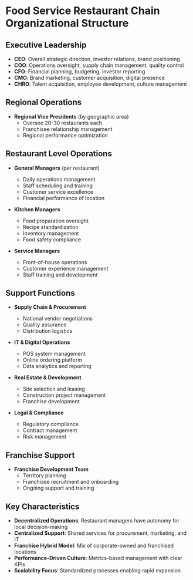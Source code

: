# Food Service Restaurant Chain Organizational Structure

## Executive Leadership
- **CEO**: Overall strategic direction, investor relations, brand positioning
- **COO**: Operations oversight, supply chain management, quality control
- **CFO**: Financial planning, budgeting, investor reporting
- **CMO**: Brand marketing, customer acquisition, digital presence
- **CHRO**: Talent acquisition, employee development, culture management

## Regional Operations
- **Regional Vice Presidents** (by geographic area)
  - Oversee 20-30 restaurants each
  - Franchisee relationship management
  - Regional performance optimization

## Restaurant Level Operations
- **General Managers** (per restaurant)
  - Daily operations management
  - Staff scheduling and training
  - Customer service excellence
  - Financial performance of location

- **Kitchen Managers**
  - Food preparation oversight
  - Recipe standardization
  - Inventory management
  - Food safety compliance

- **Service Managers**
  - Front-of-house operations
  - Customer experience management
  - Staff training and development

## Support Functions
- **Supply Chain & Procurement**
  - National vendor negotiations
  - Quality assurance
  - Distribution logistics

- **IT & Digital Operations**
  - POS system management
  - Online ordering platform
  - Data analytics and reporting

- **Real Estate & Development**
  - Site selection and leasing
  - Construction project management
  - Franchise development

- **Legal & Compliance**
  - Regulatory compliance
  - Contract management
  - Risk management

## Franchise Support
- **Franchise Development Team**
  - Territory planning
  - Franchisee recruitment and onboarding
  - Ongoing support and training

## Key Characteristics
- **Decentralized Operations**: Restaurant managers have autonomy for local decision-making
- **Centralized Support**: Shared services for procurement, marketing, and IT
- **Franchise Hybrid Model**: Mix of corporate-owned and franchised locations
- **Performance-Driven Culture**: Metrics-based management with clear KPIs
- **Scalability Focus**: Standardized processes enabling rapid expansion
